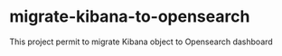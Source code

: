 # migrate-kibana-to-opensearch
This project permit to migrate Kibana object to Opensearch dashboard
